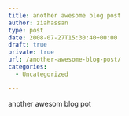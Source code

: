 ```yaml
---
title: another awesome blog post
author: ziahassan
type: post
date: 2008-07-27T15:30:40+00:00
draft: true
private: true
url: /another-awesome-blog-post/
categories:
  - Uncategorized

---
```

another awesom blog pot